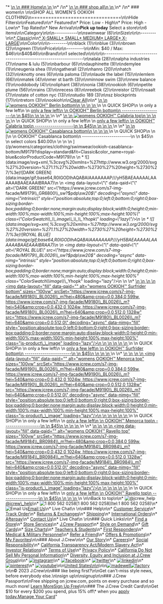 "*   [\n    \n    ### Home\n    \n    ](/)\n*   /\n*   [\n    \n    ### shop all\n    \n    ](/all)\n*   /\n*   ### women\n    \n\nSHOP ALL WOMEN'S OOKIOH CLOTHING\n================================\n\nHide Filters\n\nFeatured\n\n*   Featured\n*   Price: Low - High\n*   Price: High - Low\n*   Top Rated\n*   New Arrival\n\n**Pick up today** Select a store\n\n6 items\n\nCategory\n\n\n------------\n\n[](/all/womens/categories/clothing?sub-categories=womens-shopall-swimwear&brand=OOKIOH&crawl=no)swimwear (6)\n\nSize\n\n\n--------\n\n[*   Classic](/all/womens/categories/clothing?brand=OOKIOH&crawl=no&fit=Classic)\n\n[*   X-SMALL](/all/womens/categories/clothing?brand=OOKIOH&crawl=no&size=X-SMALL)[*   SMALL](/all/womens/categories/clothing?brand=OOKIOH&crawl=no&size=SMALL)[*   MEDIUM](/all/womens/categories/clothing?brand=OOKIOH&crawl=no&size=MEDIUM)[*   LARGE](/all/womens/categories/clothing?brand=OOKIOH&crawl=no&size=LARGE)[*   X-LARGE](/all/womens/categories/clothing?brand=OOKIOH&crawl=no&size=X-LARGE)\n\nColor\n\n\n---------\n\n[](/all/womens/categories/clothing?brand=OOKIOH&crawl=no&l_color=root-black)black (1)\n\n[](/all/womens/categories/clothing?brand=OOKIOH&crawl=no&l_color=root-blue)blue (3)\n\n[](/all/womens/categories/clothing?brand=OOKIOH&crawl=no&l_color=root-brown)brown (2)\n\n[](/all/womens/categories/clothing?brand=OOKIOH&crawl=no&l_color=root-green)green (1)\n\nPrice\n\n\n---------\n\nMin: $40 / Max: $46\n\n$40$46\n\nBrand\n\n1 selected[](/all/womens/categories/clothing?crawl=no)\n\n\n\n\n-------------------------------------------------------------------\n\n[](/all/womens/categories/clothing?brand=ALALA,OOKIOH&crawl=no)alala (28)\n\n[](/all/womens/categories/clothing?brand=ALPHA%20INDUSTRIES,OOKIOH&crawl=no)alpha industries (7)\n\n[](/all/womens/categories/clothing?brand=AME%20%26%20LULU,OOKIOH&crawl=no)ame & lulu (5)\n\n[](/all/womens/categories/clothing?brand=BARBOUR,OOKIOH&crawl=no)barbour (6)\n\n[](/all/womens/categories/clothing?brand=DAUPHINETTE,OOKIOH&crawl=no)dauphinette (9)\n\n[](/all/womens/categories/clothing?brand=DEMYLEE,OOKIOH&crawl=no)demylee (1)\n\n[](/all/womens/categories/clothing?brand=EUGENIA%20SHEA,OOKIOH&crawl=no)eugenia shea (1)\n\n[](/all/womens/categories/clothing?brand=GATHERALL,OOKIOH&crawl=no)gatherall (2)\n\n[](/all/womens/categories/clothing?brand=HANRO,OOKIOH&crawl=no)hanro (20)\n\n[](/all/womens/categories/clothing?brand=HATCH,OOKIOH&crawl=no)hatch (32)\n\n[](/all/womens/categories/clothing?brand=KNOTTY%20ONES,OOKIOH&crawl=no)knotty ones (6)\n\n[](/all/womens/categories/clothing?brand=LA%20PALOMA,OOKIOH&crawl=no)la paloma (3)\n\n[](/all/womens/categories/clothing?brand=LAUDE%20THE%20LABEL,OOKIOH&crawl=no)laude the label (15)\n\n[](/all/womens/categories/clothing?brand=LEMLEM,OOKIOH&crawl=no)lemlem (66)\n\n[](/all/womens/categories/clothing?brand=MATEK,OOKIOH&crawl=no)matek (4)\n\n[](/all/womens/categories/clothing?brand=MER%20ST%20BARTH,OOKIOH&crawl=no)mer st barth (3)\n\n[](/all/womens/categories/clothing?brand=MINNOW%20SWIM,OOKIOH&crawl=no)minnow swim (3)\n\n[](/all/womens/categories/clothing?brand=NEW%20BALANCE,OOKIOH&crawl=no)new balance (1)\n\n[](/all/womens/categories/clothing?brand=ODDOBODY,OOKIOH&crawl=no)oddobody (4)\n\n[](/all/womens/categories/clothing?brand=OLIPHANT,OOKIOH&crawl=no)oliphant (38)\n\n[](/all/womens/categories/clothing?brand=ONIA,OOKIOH&crawl=no)onia (38)\n\n[](/all/womens/categories/clothing?crawl=no)ookioh (6)\n\n[](/all/womens/categories/clothing?brand=OOKIOH,PETITE%20PLUME&crawl=no)petite plume (56)\n\n[](/all/womens/categories/clothing?brand=OOKIOH,RAINS&crawl=no)rains (3)\n\n[](/all/womens/categories/clothing?brand=OOKIOH,RECESS&crawl=no)recess (8)\n\n[](/all/womens/categories/clothing?brand=OOKIOH,REEBOK&crawl=no)reebok (2)\n\n[](/all/womens/categories/clothing?brand=OOKIOH,REISTOR&crawl=no)reistor (21)\n\n[](/all/womens/categories/clothing?brand=OOKIOH,SAALT&crawl=no)saalt (7)\n\n[](/all/womens/categories/clothing?brand=OOKIOH,STATE%20OF%20COTTON%20NYC&crawl=no)state of cotton nyc (13)\n\n[](/all/womens/categories/clothing?brand=OOKIOH,STUDIO%20189&crawl=no)studio 189 (3)\n\n[](/all/womens/categories/clothing?brand=OOKIOH,SZ%20BLOCKPRINTS&crawl=no)sz blockprints (17)\n\n[](/all/womens/categories/clothing?brand=OOKIOH,TRETORN&crawl=no)tretorn (3)\n\nookioh[](/all/womens/categories/clothing?crawl=no)\n\n[Clear All](/all/womens/categories/clothing?crawl=no)\n\n*   [\n    \n    ![womens OOKIOH™ Berlin bottom](https://www.jcrew.com/s7-img-facade/M9176_BR0984_m?hei=640&crop=0,0,512,0)\n    \n    \n    \n    ](/p/womens/categories/clothing/swimwear/ookioh-berlin-bottom/M9176?display=standard&fit=Classic&color_name=brown&colorProductCode=M9176)\n    \n    QUICK SHOP\n    \n    only a few left\n    \n    [only a few left\n    \n    OOKIOH™ Berlin bottom\n    ---------------------\n    \n    $45\n    \n    \n    \n    ](/p/womens/categories/clothing/swimwear/ookioh-berlin-bottom/M9176?display=standard&fit=Classic&color_name=brown&colorProductCode=M9176)\n    \n*   [\n    \n    ![womens OOKIOH™ Calabria top](https://www.jcrew.com/s7-img-facade/M9189_GR6800_m?hei=640&crop=0,0,512,0)\n    \n    \n    \n    ](/p/womens/categories/clothing/swimwear/ookioh-calabria-top/M9189?display=standard&fit=Classic&color_name=dark-green&colorProductCode=M9189)\n    \n    QUICK SHOP\n    \n    only a few left\n    \n    [only a few left\n    \n    OOKIOH™ Calabria top\n    --------------------\n    \n    $45\n    \n    \n    \n    ](/p/womens/categories/clothing/swimwear/ookioh-calabria-top/M9189?display=standard&fit=Classic&color_name=dark-green&colorProductCode=M9189)\n    \n*   [\n    \n    ![womens OOKIOH™ Casablanca bottom](https://www.jcrew.com/s7-img-facade/M9179_BL0026_m?hei=640&crop=0,0,512,0)\n    \n    \n    \n    ](/p/womens/categories/clothing/swimwear/ookioh-casablanca-bottom/M9179?display=standard&fit=Classic&color_name=royal-blue&colorProductCode=M9179)\n    \n    QUICK SHOP\n    \n    [\n    \n    OOKIOH™ Casablanca bottom\n    -------------------------\n    \n    $45\n    \n    select colors $40.00\n    \n    \n    \n    ](/p/womens/categories/clothing/swimwear/ookioh-casablanca-bottom/M9179?display=standard&fit=Classic&color_name=royal-blue&colorProductCode=M9179)\n    \n    *   ![](data:image/svg+xml,%3csvg%20xmlns=%27http://www.w3.org/2000/svg%27%20version=%271.1%27%20width=%2730%27%20height=%2730%27/%3e)![DARK GREEN](data:image/gif;base64,R0lGODlhAQABAIAAAAAAAP///yH5BAEAAAAALAAAAAABAAEAAAIBRAA7)\n        \n        <img data-layout=\"\" data-qaid=\"\" alt=\"DARK GREEN\" src=\"https://www.jcrew.com/s7-img-facade/M9179\\_GR6800\\_sw?$pdp\\_sw20$\" decoding=\"async\" data-nimg=\"intrinsic\" style=\"position:absolute;top:0;left:0;bottom:0;right:0;box-sizing:border-box;padding:0;border:none;margin:auto;display:block;width:0;height:0;min-width:100%;max-width:100%;min-height:100%;max-height:100%\" class=\"ColorSwatch\\_\\_image\\_\\_\\_Yhopk\" loading=\"lazy\"/>\n        \n    *   ![](data:image/svg+xml,%3csvg%20xmlns=%27http://www.w3.org/2000/svg%27%20version=%271.1%27%20width=%2730%27%20height=%2730%27/%3e)![ROYAL BLUE](data:image/gif;base64,R0lGODlhAQABAIAAAAAAAP///yH5BAEAAAAALAAAAAABAAEAAAIBRAA7)\n        \n        <img data-layout=\"\" data-qaid=\"\" alt=\"ROYAL BLUE\" src=\"https://www.jcrew.com/s7-img-facade/M9179\\_BL0026\\_sw?$pdp\\_sw20$\" decoding=\"async\" data-nimg=\"intrinsic\" style=\"position:absolute;top:0;left:0;bottom:0;right:0;box-sizing:border-box;padding:0;border:none;margin:auto;display:block;width:0;height:0;min-width:100%;max-width:100%;min-height:100%;max-height:100%\" class=\"ColorSwatch\\_\\_image\\_\\_\\_Yhopk\" loading=\"lazy\"/>\n        \n    \n*   [\n    \n    ![womens OOKIOH™ Surfrider bottom](data:image/gif;base64,R0lGODlhAQABAIAAAAAAAP///yH5BAEAAAAALAAAAAABAAEAAAIBRAA7)\n    \n    <img data-layout=\"fill\" data-qaid=\"\" alt=\"womens OOKIOH™ Surfrider bottom\" sizes=\"100vw\" srcSet=\"https://www.jcrew.com/s7-img-facade/M9180\\_BL0026\\_m?hei=480&amp;crop=0,0,384,0 599w, https://www.jcrew.com/s7-img-facade/M9180\\_BL0026\\_m?hei=540&amp;crop=0,0,432,0 1024w, https://www.jcrew.com/s7-img-facade/M9180\\_BL0026\\_m?hei=640&amp;crop=0,0,512,0 1328w\" src=\"https://www.jcrew.com/s7-img-facade/M9180\\_BL0026\\_m?hei=640&amp;crop=0,0,512,0\" decoding=\"async\" data-nimg=\"fill\" style=\"position:absolute;top:0;left:0;bottom:0;right:0;box-sizing:border-box;padding:0;border:none;margin:auto;display:block;width:0;height:0;min-width:100%;max-width:100%;min-height:100%;max-height:100%\" class=\"js-product\\_\\_image\" loading=\"lazy\"/>\n    \n    \n    \n    \n    \n    ](/p/womens/categories/clothing/swimwear/ookioh-surfrider-bottom/M9180?display=standard&fit=Classic&color_name=royal-blue&colorProductCode=M9180)\n    \n    QUICK SHOP\n    \n    only a few left\n    \n    [only a few left\n    \n    OOKIOH™ Surfrider bottom\n    ------------------------\n    \n    $45\n    \n    \n    \n    ](/p/womens/categories/clothing/swimwear/ookioh-surfrider-bottom/M9180?display=standard&fit=Classic&color_name=royal-blue&colorProductCode=M9180)\n    \n*   [\n    \n    ![womens OOKIOH™ Menorca top](data:image/gif;base64,R0lGODlhAQABAIAAAAAAAP///yH5BAEAAAAALAAAAAABAAEAAAIBRAA7)\n    \n    <img data-layout=\"fill\" data-qaid=\"\" alt=\"womens OOKIOH™ Menorca top\" sizes=\"100vw\" srcSet=\"https://www.jcrew.com/s7-img-facade/M9190\\_BL0026\\_m?hei=480&amp;crop=0,0,384,0 599w, https://www.jcrew.com/s7-img-facade/M9190\\_BL0026\\_m?hei=540&amp;crop=0,0,432,0 1024w, https://www.jcrew.com/s7-img-facade/M9190\\_BL0026\\_m?hei=640&amp;crop=0,0,512,0 1328w\" src=\"https://www.jcrew.com/s7-img-facade/M9190\\_BL0026\\_m?hei=640&amp;crop=0,0,512,0\" decoding=\"async\" data-nimg=\"fill\" style=\"position:absolute;top:0;left:0;bottom:0;right:0;box-sizing:border-box;padding:0;border:none;margin:auto;display:block;width:0;height:0;min-width:100%;max-width:100%;min-height:100%;max-height:100%\" class=\"js-product\\_\\_image\" loading=\"lazy\"/>\n    \n    \n    \n    \n    \n    ](/p/womens/categories/clothing/swimwear/ookioh-menorca-top/M9190?display=standard&fit=Classic&color_name=royal-blue&colorProductCode=M9190)\n    \n    QUICK SHOP\n    \n    only a few left\n    \n    [only a few left\n    \n    OOKIOH™ Menorca top\n    -------------------\n    \n    $45\n    \n    \n    \n    ](/p/womens/categories/clothing/swimwear/ookioh-menorca-top/M9190?display=standard&fit=Classic&color_name=royal-blue&colorProductCode=M9190)\n    \n*   [\n    \n    ![womens OOKIOH™ Ravello top](data:image/gif;base64,R0lGODlhAQABAIAAAAAAAP///yH5BAEAAAAALAAAAAABAAEAAAIBRAA7)\n    \n    <img data-layout=\"fill\" data-qaid=\"\" alt=\"womens OOKIOH™ Ravello top\" sizes=\"100vw\" srcSet=\"https://www.jcrew.com/s7-img-facade/M9184\\_BR0984\\_m?hei=480&amp;crop=0,0,384,0 599w, https://www.jcrew.com/s7-img-facade/M9184\\_BR0984\\_m?hei=540&amp;crop=0,0,432,0 1024w, https://www.jcrew.com/s7-img-facade/M9184\\_BR0984\\_m?hei=640&amp;crop=0,0,512,0 1328w\" src=\"https://www.jcrew.com/s7-img-facade/M9184\\_BR0984\\_m?hei=640&amp;crop=0,0,512,0\" decoding=\"async\" data-nimg=\"fill\" style=\"position:absolute;top:0;left:0;bottom:0;right:0;box-sizing:border-box;padding:0;border:none;margin:auto;display:block;width:0;height:0;min-width:100%;max-width:100%;min-height:100%;max-height:100%\" class=\"js-product\\_\\_image\" loading=\"lazy\"/>\n    \n    \n    \n    \n    \n    ](/p/womens/categories/clothing/swimwear/ookioh-ravello-top/M9184?display=standard&fit=Classic&color_name=brown&colorProductCode=M9184)\n    \n    QUICK SHOP\n    \n    only a few left\n    \n    [only a few left\n    \n    OOKIOH™ Ravello top\n    -------------------\n    \n    $45\n    \n    \n    \n    ](/p/womens/categories/clothing/swimwear/ookioh-ravello-top/M9184?display=standard&fit=Classic&color_name=brown&colorProductCode=M9184)\n    \n\nBack to top\n\n*   ![@jcrew_help](/next-static/images/sidecar-modules/footer/twitter-2.svg)[@jcrew\\_help](https://twitter.com/jcrew_help)\n*   ![1 800 562 0258](/next-static/images/sidecar-modules/footer/phone-2.svg)[1 800 562 0258](tel:1 800 562 0258)\n*   ![Email Us](/next-static/images/sidecar-modules/footer/email.svg)[Email Us](mailto:help@jcrew.com)\n*   Live Chat\n    \n\n### Help\n\n*   [Customer Service](/help/customer-service)\n*   [Track Order](/help/order-status)\n*   [Returns & Exchanges](/help/returns-exchanges)\n*   [Shipping](/help/shipping-handling)\n*   [International Orders](/help/international-orders)\n*   [Afterpay](/afterpay-faq)\n*   [Contact Us](/help/contact-us)\n*   Live Chat\n    \n\n### Quick Links\n\n*   [Find a Store](https://stores.jcrew.com/search)\n*   [Store Services](/s/store-services)\n*   [J.Crew Passport](/s/rewards)\n*   [Style on Demand](/s/style-on-demand)\n*   [Gift Cards](/help/gift-card)\n*   [Size Charts](/r/size-charts)\n*   [Teachers & Students](/s/teacher-student-discount)\n*   [First Responders](/s/military-medical-first-responder-discount)\n*   [Medical & Military Personnel](/s/military-medical-first-responder-discount)\n*   [Refer a Friend](/share)\n*   [Offers & Promotions](/best-deals)\n*   [My Favorites](/favorites)\n\n### About J.Crew\n\n*   [Our Story](/s/aboutus)\n*   [Careers](https://jobs.jcrew.com)\n*   [Social Responsibility](/s/corporate-responsibility)\n*   [California Transparency Act/Modern Slavery Act](/s/CSR-california-transparency-act)\n*   [Investor Relations](https://investors.jcrew.com)\n*   [Terms of Use](/help/terms-of-use)\n*   [Privacy Policy](/help/privacy-policy)\n*   [California Do Not Sell My Personal Information](https://jcrew.clarip.com/dsr/create?brand=jcrew&type=3)\n*   [Diversity, Equity and Inclusion at J.Crew Group](/s/diversity-equity-inclusion)\n\n*   [![instagram](/next-static/images/sidecar-modules/footer/instagram-2.svg)](http://instagram.com/jcrew)\n*   [![facebook](/next-static/images/sidecar-modules/footer/facebook-2.svg)](https://www.facebook.com/jcrew)\n*   [![twitter](/next-static/images/sidecar-modules/footer/twitter-2.svg)](https://twitter.com/jcrew)\n*   [![linkedin](/next-static/images/sidecar-modules/footer/linkedin.svg)](https://www.linkedin.com/company/j-crew)\n*   [![pinterest](/next-static/images/sidecar-modules/footer/pinterest-2.svg)](http://pinterest.com/jcrew/)\n*   [![youtube](/next-static/images/sidecar-modules/footer/youtube-2.svg)](http://www.youtube.com/user/jcrewinsider)\n\n[United States\n\n](/r/context-chooser)\n\n[![madewell](/next-static/images/sidecar-modules/footer/madewell.svg)](https://www.madewell.com)[![factory](/next-static/images/sidecar-modules/navigation/jcrew-factory-logo-black.svg)](https://factory.jcrew.com)\n\n© 2023 J.Crew\n\n### like being first?\n\nGet can't-miss style news, before everybody else.\n\nsign up\n\nsignup\n\n### J.Crew Passport\n\nFree shipping on jcrew.com, points on every purchase and so much more! [Learn More](/s/rewards)[Sign Up Free](/?register=true)\n\n### The J.Crew Credit Card\n\nGet $10 for every $200 you spend, plus 15% off\\* when you [apply today.](/s/credit-card)[Manage Your Card](https://d.comenity.net/jcrew/)"